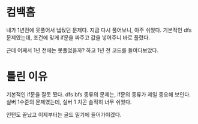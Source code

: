 # 컴백홈

내가 1년전에 못풀어서 냅뒀던 문제다. 지금 다시 풀어보니, 아주 쉬웠다. 기본적인 dfs 문제였는데, 조건에 맞게 if문을 짜주고 값을 넣어주니 바로 풀렸다.

근데 어째서 1년 전에는 못풀었을까? 하고 1년 전 코드를 들여다보았다.

# 틀린 이유

기본적인 if문을 잘못 짰다. dfs bfs 종류의 문제는, if문의 종류가 제일 중요해 보인다. 실버 1수준의 문제였는데, 실버 1 치곤 솔직히 너무 쉬웠다.

인턴도 끝났고 이제부터는 골드 밀기에 들어가야겠다.
